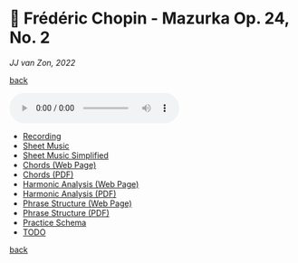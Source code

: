 💃 Frédéric Chopin - Mazurka Op. 24, No. 2
===========================================

*JJ van Zon, 2022*

[back](../README.md)

<audio controls>
  <source src="recording/chopin-mazurka-op-24-no-2-recording-320kbps.mp3" type="audio/mpeg">
  Your browser does not support the audio element. <a href="recording/chopin-mazurka-op-24-no-2-recording-320kbps.mp3" download>Download file</a>
</audio>

<br/>

- [Recording](recording/README.md)
- [Sheet Music](sheet-music/README.md)
- [Sheet Music Simplified](sheet-music-simplified/README.md)
- [Chords (Web Page)](chopin-mazurka-op-24-no-2-chords.md)
- [Chords (PDF)](chopin-mazurka-op-24-no-2-chords.pdf)
- [Harmonic Analysis (Web Page)](chopin-mazurka-op-24-no-2-harmonic-analysis.md)
- [Harmonic Analysis (PDF)](chopin-mazurka-op-24-no-2-harmonic-analysis.pdf)
- [Phrase Structure (Web Page)](chopin-mazurka-op-24-no-2-phrase-structure.md)
- [Phrase Structure (PDF)](chopin-mazurka-op-24-no-2-phrase-structure.pdf)
- [Practice Schema](chopin-mazurka-op-24-no-2-practice-schema.md)
- [TODO](chopin-mazurka-op-24-no-2-todo.md)

[back](../README.md)